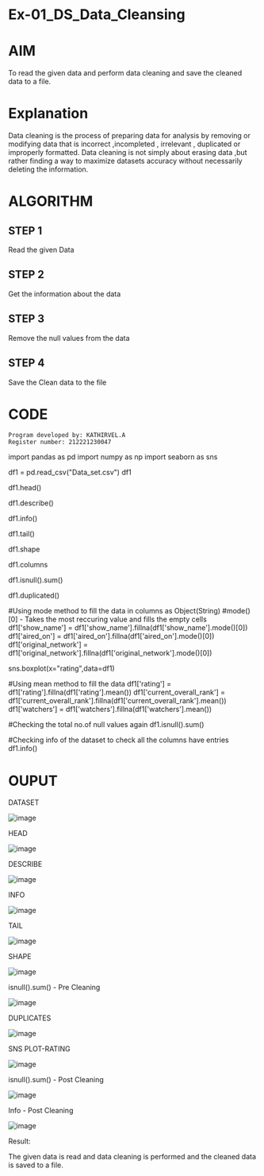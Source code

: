 # Ex-01_DS_Data_Cleansing
# AIM
To read the given data and perform data cleaning and save the cleaned data to a file.

# Explanation
Data cleaning is the process of preparing data for analysis by removing or modifying data that is incorrect ,incompleted , irrelevant , duplicated or improperly formatted. Data cleaning is not simply about erasing data ,but rather finding a way to maximize datasets accuracy without necessarily deleting the information.

# ALGORITHM
## STEP 1
Read the given Data

## STEP 2
Get the information about the data

## STEP 3
Remove the null values from the data

## STEP 4
Save the Clean data to the file

# CODE
~~~
Program developed by: KATHIRVEL.A
Register number: 212221230047

~~~



import pandas as pd
import numpy as np
import seaborn as sns

df1 = pd.read_csv("Data_set.csv")
df1

df1.head()

df1.describe()

df1.info()

df1.tail()

df1.shape

df1.columns

df1.isnull().sum()

df1.duplicated()

#Using mode method to fill the data in columns as Object(String)
#mode()[0] - Takes the most reccuring value and fills the empty cells
df1['show_name'] = df1['show_name'].fillna(df1['show_name'].mode()[0])
df1['aired_on'] = df1['aired_on'].fillna(df1['aired_on'].mode()[0])
df1['original_network'] = df1['original_network'].fillna(df1['original_network'].mode()[0])

sns.boxplot(x="rating",data=df1)

#Using mean method to fill the data
df1['rating'] = df1['rating'].fillna(df1['rating'].mean())
df1['current_overall_rank'] = df1['current_overall_rank'].fillna(df1['current_overall_rank'].mean())
df1['watchers'] = df1['watchers'].fillna(df1['watchers'].mean())

#Checking the total no.of null values again
df1.isnull().sum()

#Checking info of the dataset to check all the columns have entries
df1.info()

# OUPUT

DATASET

![image](https://user-images.githubusercontent.com/94911373/190093436-90ce2dd8-b716-447b-9f60-71c5b49b15e1.png)



HEAD

![image](https://user-images.githubusercontent.com/94911373/190093548-9cea2d46-8eed-4b2f-a632-01c33334a71e.png)



DESCRIBE


![image](https://user-images.githubusercontent.com/94911373/190093661-0a93223a-3163-46d9-b214-9b5c0d4634de.png)



INFO

![image](https://user-images.githubusercontent.com/94911373/190093764-08db755d-b857-491d-a08a-63e9afb3a5b3.png)



TAIL


![image](https://user-images.githubusercontent.com/94911373/190093889-03f09456-685d-4c35-8a90-41e65782b9c3.png)



SHAPE

![image](https://user-images.githubusercontent.com/94911373/190093982-783753dc-2beb-4e5b-837c-893b427966c7.png)


isnull().sum() - Pre Cleaning


![image](https://user-images.githubusercontent.com/94911373/190094333-2063c657-97e2-45ec-9e41-dfd1cd842005.png)


DUPLICATES

![image](https://user-images.githubusercontent.com/94911373/190094425-5691ac99-eea5-4e5c-b0ef-1535542de8ca.png)


SNS PLOT-RATING



![image](https://user-images.githubusercontent.com/94911373/190095258-579be0ad-b99d-4159-a5ce-20336b123363.png)



isnull().sum() - Post Cleaning


![image](https://user-images.githubusercontent.com/94911373/190095341-2dcde588-859b-4a4c-823b-fec18dc059ee.png)



Info - Post Cleaning

![image](https://user-images.githubusercontent.com/94911373/190095444-26b55e49-de54-4dde-9285-325eaabcac36.png)


Result:

The given data is read and data cleaning is performed and the cleaned data is saved to a file.



